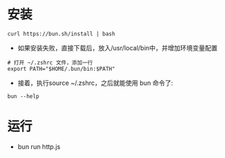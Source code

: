 # 安装
```
curl https://bun.sh/install | bash
```
- 如果安装失败，直接下载后，放入/usr/local/bin中，并增加环境变量配置
```
# 打开 ~/.zshrc 文件，添加一行
export PATH="$HOME/.bun/bin:$PATH"
```
- 接着，执行source ~/.zshrc，之后就能使用 bun 命令了:
```
bun --help
```
# 运行
- bun run http.js 